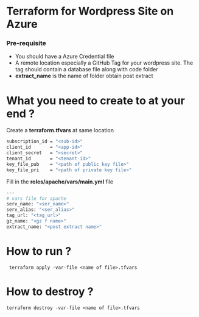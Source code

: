 # Terraform for Wordpress Site on Azure
###  Pre-requisite
- You should have a Azure Credential file 
- A remote location especially a GitHub Tag for your wordpress site. The tag should contain a database file along with code folder
- **extract_name** is the name of folder obtain post extract 

# What you need to create to at your end ?
Create a **terraform.tfvars** at same location 

```sh 
subscription_id = "<sub-id>"
client_id       = "<app-id>"
client_secret   = "<secret>"
tenant_id       = "<tenant-id>"
key_file_pub    = "<path of public key file>"
key_file_pri    = "<path of private key file>"
```

Fill in the **roles/apache/vars/main.yml** file

```sh
---
# vars file for apache
serv_name: "<ser_name>"
serv_alias: "<ser_alias>"
tag_url: "<tag_url>"
gz_name: "<gz f name>"
extract_name: "<post extract name>"
```
# How to run ?
```
 terraform apply -var-file <name of file>.tfvars
```

# How to destroy ?
```
terraform destroy -var-file <name of file>.tfvars
```